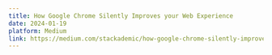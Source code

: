 ```yaml
---
title: How Google Chrome Silently Improves your Web Experience
date: 2024-01-19
platform: Medium
link: https://medium.com/stackademic/how-google-chrome-silently-improves-your-web-experience-bc782dc895ed?sk=67088668de67c26fbf56adc333ab361c
---
```

